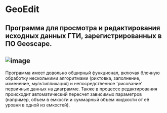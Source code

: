 # GeoEdit
Программа для просмотра и редактирования исходных данных ГТИ, зарегистрированных в ПО Geoscape.
--
![image](https://user-images.githubusercontent.com/67252356/214602968-22a8f017-3f56-436b-a334-885c16e92737.png)
--
Программа имеет довольно обширный функционал, включая блочную обработку несколькими алгоритмами (рихтовка, заполнение, изменение, мультипликация) и непосредственное 'рисование' первичных данных на диаграмме. Также в процессе редактирования происходит автоматический пересчет зависимых параметров (например, объем в емкости и суммарный объем жидкости от её уровня в одной из емкостей).
